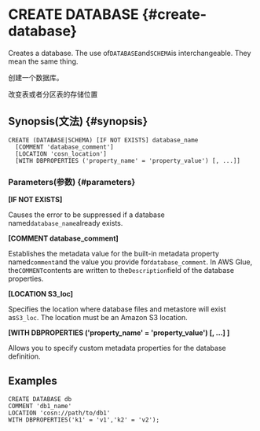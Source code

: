 # CREATE DATABASE {#create-database}

Creates a database. The use of`DATABASE`and`SCHEMA`is interchangeable. They mean the same thing.

创建一个数据库。

改变表或者分区表的存储位置

## Synopsis\(文法\) {#synopsis}

```
CREATE (DATABASE|SCHEMA) [IF NOT EXISTS] database_name
  [COMMENT 'database_comment']
  [LOCATION 'cosn_location']
  [WITH DBPROPERTIES ('property_name' = 'property_value') [, ...]]
```

### Parameters\(参数\) {#parameters}

**\[IF NOT EXISTS\]**

Causes the error to be suppressed if a database named`database_name`already exists.

**\[COMMENT database\_comment\]**

Establishes the metadata value for the built-in metadata property named`comment`and the value you provide for`database_comment`. In AWS Glue, the`COMMENT`contents are written to the`Description`field of the database properties.

**\[LOCATION S3\_loc\]**

Specifies the location where database files and metastore will exist as`S3_loc`. The location must be an Amazon S3 location.

**\[WITH DBPROPERTIES \('property\_name' = 'property\_value'\) \[, ...\] \]**

Allows you to specify custom metadata properties for the database definition.

## Examples

```
CREATE DATABASE db 
COMMENT 'db1_name' 
LOCATION 'cosn://path/to/db1' 
WITH DBPROPERTIES('k1' = 'v1','k2' = 'v2');
```



